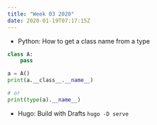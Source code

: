 ```yaml
---
title: "Week 03 2020"
date: 2020-01-19T07:17:15Z
---
```


* Python: How to get a class name from a type

```python
class A:
	pass

a = A()
print(a.__class__.__name__)

# or
print(type(a).__name__)
```

* Hugo: Build with Drafts `hugo -D serve`

